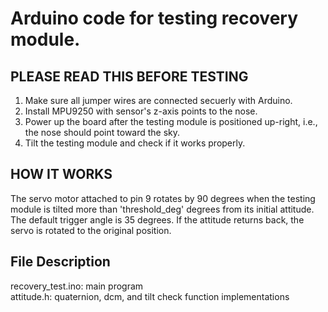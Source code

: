 # Arduino code for testing recovery module.

## PLEASE READ THIS BEFORE TESTING

1. Make sure all jumper wires are connected secuerly with Arduino.
2. Install MPU9250 with sensor's z-axis points to the nose.
3. Power up the board after the testing module is positioned up-right, i.e., the nose should point toward the sky.
4. Tilt the testing module and check if it works properly.

## HOW IT WORKS
The servo motor attached to pin 9 rotates by 90 degrees when the testing module is tilted more than 'threshold_deg' degrees from its initial attitude. The default trigger angle is 35 degrees.
If the attitude returns back, the servo is rotated to the original position.

## File Description
recovery_test.ino: main program\
attitude.h: quaternion, dcm, and tilt check function implementations
